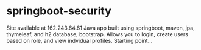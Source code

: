 # springboot-security
Site available at 162.243.64.61
Java app built using springboot, maven, jpa, thymeleaf, and h2 database, bootstrap.  Allows you to login, create users based on role, and view indvidual profiles. Starting point...
